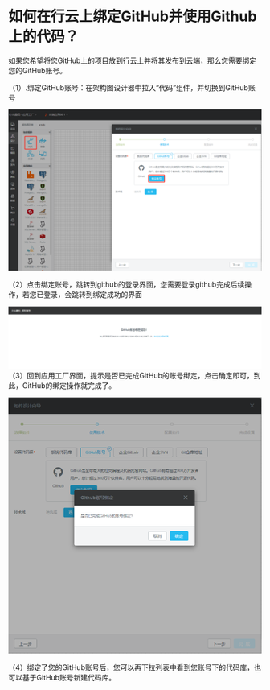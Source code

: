 # 如何在行云上绑定GitHub并使用Github上的代码？

如果您希望将您GitHub上的项目放到行云上并将其发布到云端，那么您需要绑定您的GitHub账号。

（1）.绑定GitHub账号：在架构图设计器中拉入“代码”组件，并切换到GitHub账号

![](/assets/import4.png)

（2）点击绑定账号，跳转到github的登录界面，您需要登录github完成后续操作，若您已登录，会跳转到绑定成功的界面

![](/assets/import5.png)（3）回到应用工厂界面，提示是否已完成GitHub的账号绑定，点击确定即可，到此，GitHub的绑定操作就完成了。

![](/assets/import6.png)

（4）绑定了您的GitHub账号后，您可以再下拉列表中看到您账号下的代码库，也可以基于GitHub账号新建代码库。

